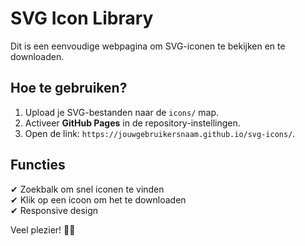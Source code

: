 # SVG Icon Library

Dit is een eenvoudige webpagina om SVG-iconen te bekijken en te downloaden.

## Hoe te gebruiken?
1. Upload je SVG-bestanden naar de `icons/` map.
2. Activeer **GitHub Pages** in de repository-instellingen.
3. Open de link: `https://jouwgebruikersnaam.github.io/svg-icons/`.

## Functies
✔ Zoekbalk om snel iconen te vinden  
✔ Klik op een icoon om het te downloaden  
✔ Responsive design

Veel plezier! 🎨🚀
